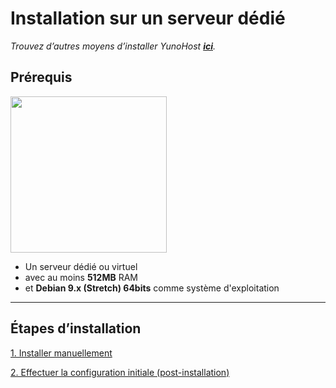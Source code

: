 # Installation sur un serveur dédié

*Trouvez d’autres moyens d’installer YunoHost **[ici](/install_fr)**.*

## Prérequis

<img src="/images/vps.png" width=250>

* Un serveur dédié ou virtuel
* avec au moins **512MB** RAM
* et **Debian 9.x (Stretch) 64bits** comme système d'exploitation

---

## Étapes d’installation

<a class="btn btn-lg btn-default" href="/install_manually_fr">1. Installer manuellement</a>

<a class="btn btn-lg btn-default" href="/postinstall_fr">2. Effectuer la configuration initiale (post-installation)</a>
